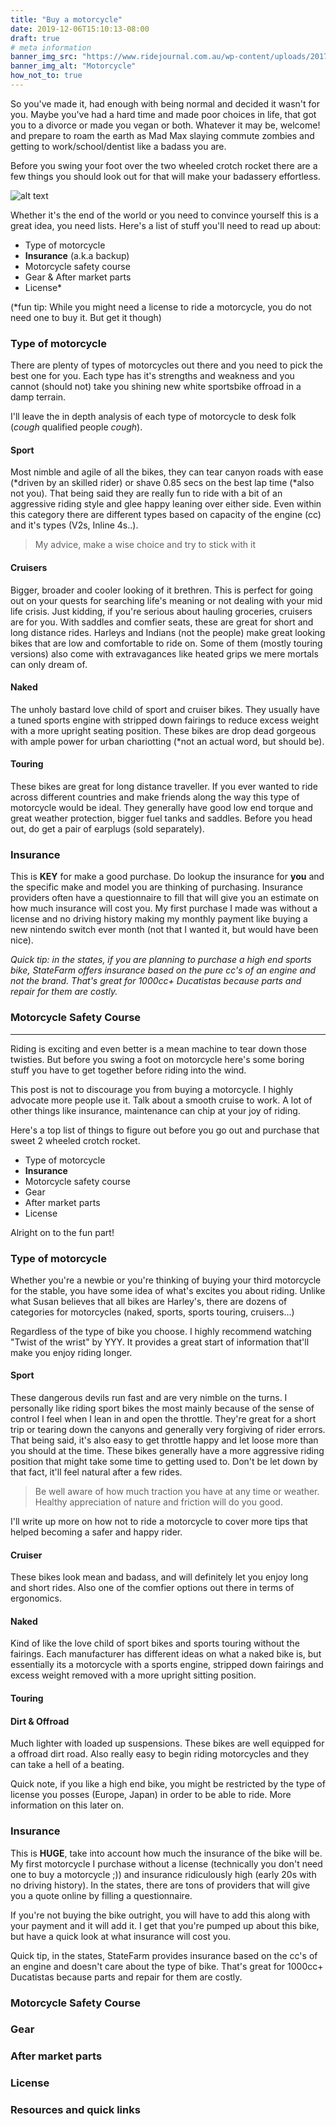 ```yaml
---
title: "Buy a motorcycle"
date: 2019-12-06T15:10:13-08:00
draft: true
# meta information
banner_img_src: "https://www.ridejournal.com.au/wp-content/uploads/2017/08/cafe-racer-motorcycle-lifestyle-instragram-accounts-1.jpg"
banner_img_alt: "Motorcycle"
how_not_to: true
---
```


So you've made it, had enough with being normal and decided it wasn't for you. Maybe you've had a hard time and made poor choices in life, that got you to a divorce or made you vegan or both. Whatever it may be, welcome! and prepare to roam the earth as Mad Max slaying commute zombies and getting to work/school/dentist like a badass you are.

Before you swing your foot over the two wheeled crotch rocket there are a few things you should look out for that will make your badassery effortless.

![alt text](https://media1.fdncms.com/riverfronttimes/imager/u/original/2569020/idiotarod_14.jpg "Shopping lists")

Whether it's the end of the world or you need to convince yourself this is a great idea, you need lists. Here's a list of stuff you'll need to read up about:

* Type of motorcycle
* **Insurance** (a.k.a backup)
* Motorcycle safety course
* Gear & After market parts
* License*

(*fun tip: While you might need a license to ride a motorcycle, you do not need one to buy it. But get it though)

### Type of motorcycle

There are plenty of types of motorcycles out there and you need to pick the best one for you. Each type has it's strengths and weakness and you cannot (should not) take you shining new white sportsbike offroad in a damp terrain.

I'll leave the in depth analysis of each type of motorcycle to desk folk (*cough* qualified people *cough*).

#### Sport

Most nimble and agile of all the bikes, they can tear canyon roads with ease (*driven by an skilled rider) or shave 0.85 secs on the best lap time (*also not you). That being said they are really fun to ride with a bit of an aggressive riding style and glee happy leaning over either side. Even within this category there are different types based on capacity of the engine (cc) and it's types (V2s, Inline 4s..).

> My advice, make a wise choice and try to stick with it

#### Cruisers

Bigger, broader and cooler looking of it brethren. This is perfect for going out on your quests for searching life's meaning or not dealing with your mid life crisis. Just kidding, if you're serious about hauling groceries, cruisers are for you. With saddles and comfier seats, these are great for short and long distance rides.
Harleys and Indians (not the people) make great looking bikes that are low and comfortable to ride on. Some of them (mostly touring versions) also come with extravagances like heated grips we mere mortals can only dream of.

#### Naked

The unholy bastard love child of sport and cruiser bikes. They usually have a tuned sports engine with stripped down fairings to reduce excess weight with a more upright seating position. These bikes are drop dead gorgeous with ample power for urban chariotting (*not an actual word, but should be).

#### Touring

These bikes are great for long distance traveller. If you ever wanted to ride across different countries and make friends along the way this type of motorcycle would be ideal. They generally have good low end torque and great weather protection, bigger fuel tanks and saddles. Before you head out, do get a pair of earplugs (sold separately).

### Insurance

This is **KEY** for make a good purchase. Do lookup the insurance for **you** and the specific make and model you are thinking of purchasing. Insurance providers often have a questionnaire to fill that will give you an estimate on how much insurance will cost you. My first purchase I made was without a license and no driving history making my monthly payment like buying a new nintendo switch ever month (not that I wanted it, but would have been nice).

*Quick tip: in the states, if you are planning to purchase a high end sports bike, StateFarm offers insurance based on the pure cc's of an engine and not the brand. That's great for 1000cc+ Ducatistas because parts and repair for them are costly.*

### Motorcycle Safety Course


---------

Riding is exciting and even better is a mean machine to tear down those twisties. But before you swing a foot on motorcycle here's some boring stuff you have to get together before riding into the wind.

This post is not to discourage you from buying a motorcycle. I highly advocate more people use it. Talk about a smooth cruise to work. A lot of other things like insurance, maintenance can chip at your joy of riding.

Here's a top list of things to figure out before you go out and purchase that sweet 2 wheeled crotch rocket.

* Type of motorcycle
* **Insurance**
* Motorcycle safety course
* Gear
* After market parts
* License

Alright on to the fun part!

### Type of motorcycle

Whether you're a newbie or you're thinking of buying your third motorcycle for the stable, you have some idea of what's excites you about riding. Unlike what Susan believes that all bikes are Harley's, there are dozens of categories for motorcycles (naked, sports, sports touring, cruisers...)

Regardless of the type of bike you choose. I highly recommend watching "Twist of the wrist" by YYY. It provides a great start of information that'll make you enjoy riding longer.

#### Sport

These dangerous devils run fast and are very nimble on the turns. I personally like riding sport bikes the most mainly because of the sense of control I feel when I lean in and open the throttle. They're great for a short trip or tearing down the canyons and generally very forgiving of rider errors.
That being said, it's also easy to get throttle happy and let loose more than you should at the time. These bikes generally have a more aggressive riding position that might take some time to getting used to. Don't be let down by that fact, it'll feel natural after a few rides.

> Be well aware of how much traction you have at any time or weather. Healthy appreciation of nature and friction will do you good.

I'll write up more on how not to ride a motorcycle to cover more tips that helped becoming a safer and happy rider.

#### Cruiser

These bikes look mean and badass, and will definitely let you enjoy long and short rides. Also one of the comfier options out there in terms of ergonomics.

#### Naked

Kind of like the love child of sport bikes and sports touring without the fairings. Each manufacturer has different ideas on what a naked bike is, but essentially its a motorcycle with a sports engine, stripped down fairings and excess weight removed with a more upright sitting position.

#### Touring


#### Dirt & Offroad

Much lighter with loaded up suspensions. These bikes are well equipped for a offroad dirt road. Also really easy to begin riding motorcycles and they can take a hell of a beating.

Quick note, if you like a high end bike, you might be restricted by the type of license you posses (Europe, Japan) in order to be able to ride. More information on this later on.

### Insurance

This is **HUGE**, take into account how much the insurance of the bike will be. My first motorcycle I purchase without a license (technically you don't need one to buy a motorcycle ;)) and insurance ridiculously high (early 20s with no driving history). In the states, there are tons of providers that will give you a quote online by filling a questionnaire.

If you're not buying the bike outright, you will have to add this along with your payment and it will add it. I get that you're pumped up about this bike, but have a quick look at what insurance will cost you.

Quick tip, in the states, StateFarm provides insurance based on the cc's of an engine and doesn't care about the type of bike. That's great for 1000cc+ Ducatistas because parts and repair for them are costly.

### Motorcycle Safety Course

### Gear

### After market parts

### License

### Resources and quick links
